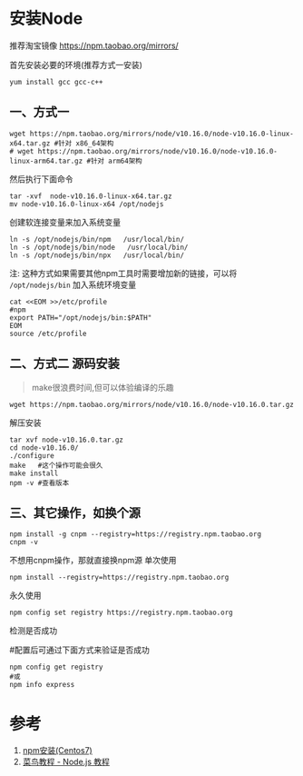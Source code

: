# 安装Node

推荐淘宝镜像 https://npm.taobao.org/mirrors/

首先安装必要的环境(推荐方式一安装)
```
yum install gcc gcc-c++
```

## 一、方式一

```
wget https://npm.taobao.org/mirrors/node/v10.16.0/node-v10.16.0-linux-x64.tar.gz #针对 x86_64架构
# wget https://npm.taobao.org/mirrors/node/v10.16.0/node-v10.16.0-linux-arm64.tar.gz #针对 arm64架构
```
然后执行下面命令

```
tar -xvf  node-v10.16.0-linux-x64.tar.gz
mv node-v10.16.0-linux-x64 /opt/nodejs
```

创建软连接变量来加入系统变量

```
ln -s /opt/nodejs/bin/npm   /usr/local/bin/ 
ln -s /opt/nodejs/bin/node   /usr/local/bin/
ln -s /opt/nodejs/bin/npx   /usr/local/bin/
```

注: 
这种方式如果需要其他npm工具时需要增加新的链接，可以将  `/opt/nodejs/bin` 加入系统环境变量

```
cat <<EOM >>/etc/profile
#npm 
export PATH="/opt/nodejs/bin:$PATH"
EOM
source /etc/profile
```


## 二、方式二 源码安装
> make很浪费时间,但可以体验编译的乐趣

```
wget https://npm.taobao.org/mirrors/node/v10.16.0/node-v10.16.0.tar.gz
```

解压安装

```
tar xvf node-v10.16.0.tar.gz
cd node-v10.16.0/
./configure
make   #这个操作可能会很久
make install
npm -v #查看版本
```

## 三、其它操作，如换个源

```
npm install -g cnpm --registry=https://registry.npm.taobao.org
cnpm -v
```

不想用cnpm操作，那就直接换npm源
单次使用

```
npm install --registry=https://registry.npm.taobao.org
```
永久使用

```
npm config set registry https://registry.npm.taobao.org
```

检测是否成功

#配置后可通过下面方式来验证是否成功
```
npm config get registry
#或
npm info express
```

# 参考
1. [npm安装(Centos7)](https://www.jianshu.com/p/ea0fe8d177c0)
2. [菜鸟教程 - Node.js 教程](https://www.runoob.com/nodejs/nodejs-tutorial.html)
